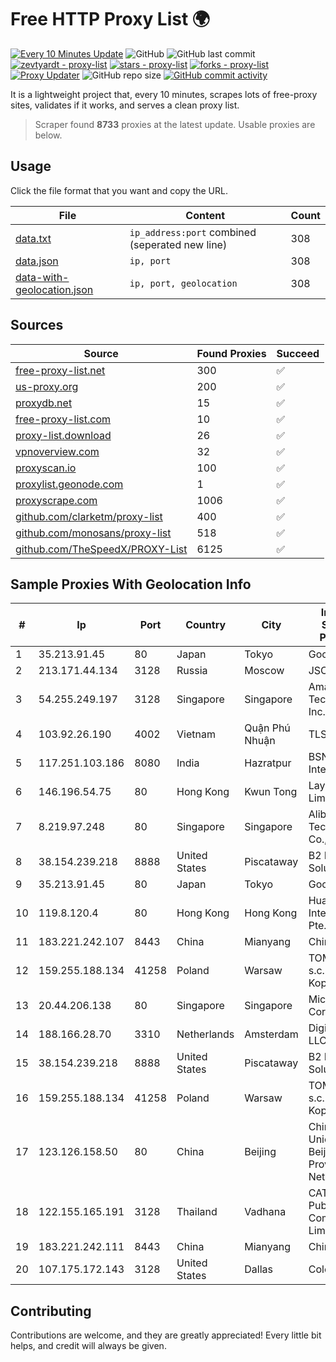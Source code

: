 
# Free HTTP Proxy List 🌍

[![Every 10 Minutes Update](https://github.com/mertguvencli/http-proxy-list/actions/workflows/main.yml/badge.svg?branch=main)](https://github.com/mertguvencli/http-proxy-list/actions/workflows/main.yml)
![GitHub](https://img.shields.io/github/license/mertguvencli/http-proxy-list)
![GitHub last commit](https://img.shields.io/github/last-commit/mertguvencli/http-proxy-list)
[![zevtyardt - proxy-list](https://img.shields.io/static/v1?label=zevtyardt&message=proxy-list&color=blue&logo=github)](https://github.com/zevtyardt/proxy-list "Go to GitHub repo")
[![stars - proxy-list](https://img.shields.io/github/stars/zevtyardt/proxy-list?style=social)](https://github.com/zevtyardt/proxy-list)
[![forks - proxy-list](https://img.shields.io/github/forks/zevtyardt/proxy-list?style=social)](https://github.com/zevtyardt/proxy-list)
[![Proxy Updater](https://github.com/zevtyardt/proxy-list/workflows/Proxy%20Updater/badge.svg)](https://github.com/zevtyardt/proxy-list/actions?query=workflow:"Proxy+Updater")
![GitHub repo size](https://img.shields.io/github/repo-size/zevtyardt/proxy-list)
[![GitHub commit activity](https://img.shields.io/github/commit-activity/m/zevtyardt/proxy-list?logo=commits)](https://github.com/zevtyardt/proxy-list/commits/main)

It is a lightweight project that, every 10 minutes, scrapes lots of free-proxy sites, validates if it works, and serves a clean proxy list.

> Scraper found **8733** proxies at the latest update. Usable proxies are below.

## Usage

Click the file format that you want and copy the URL.

|File|Content|Count|
|----|-------|-----|
|[data.txt](https://raw.githubusercontent.com/mertguvencli/http-proxy-list/main/proxy-list/data.txt)|`ip_address:port` combined (seperated new line)|308|
|[data.json](https://raw.githubusercontent.com/mertguvencli/http-proxy-list/main/proxy-list/data.json)|`ip, port`|308|
|[data-with-geolocation.json](https://raw.githubusercontent.com/mertguvencli/http-proxy-list/main/proxy-list/data-with-geolocation.json)|`ip, port, geolocation`|308|

## Sources

|Source|Found Proxies|Succeed|
|------|-------------|-------|
|[free-proxy-list.net](https://free-proxy-list.net)|300|✅|
|[us-proxy.org](https://www.us-proxy.org)|200|✅|
|[proxydb.net](http://proxydb.net)|15|✅|
|[free-proxy-list.com](https://free-proxy-list.com/?page=&port=&type%5B%5D=http&type%5B%5D=https&up_time=0&search=Search)|10|✅|
|[proxy-list.download](https://www.proxy-list.download/HTTP)|26|✅|
|[vpnoverview.com](https://vpnoverview.com/privacy/anonymous-browsing/free-proxy-servers)|32|✅|
|[proxyscan.io](https://www.proxyscan.io)|100|✅|
|[proxylist.geonode.com](https://proxylist.geonode.com/api/proxy-list?limit=300&page=1&sort_by=lastChecked&sort_type=desc&protocols=http,https)|1|✅|
|[proxyscrape.com](https://api.proxyscrape.com/v2/?request=displayproxies&protocol=http&timeout=10000&country=all&ssl=all&anonymity=all)|1006|✅|
|[github.com/clarketm/proxy-list](https://raw.githubusercontent.com/clarketm/proxy-list/master/proxy-list-raw.txt)|400|✅|
|[github.com/monosans/proxy-list](https://raw.githubusercontent.com/monosans/proxy-list/main/proxies/http.txt)|518|✅|
|[github.com/TheSpeedX/PROXY-List](https://raw.githubusercontent.com/TheSpeedX/PROXY-List/master/http.txt)|6125|✅|


## Sample Proxies With Geolocation Info

|#|Ip|Port|Country|City|Internet Service Provider|
|-|--|----|-------|----|-------------------------|
|1|35.213.91.45|80|Japan|Tokyo|Google LLC|
|2|213.171.44.134|3128|Russia|Moscow|JSC Comcor|
|3|54.255.249.197|3128|Singapore|Singapore|Amazon Technologies Inc.|
|4|103.92.26.190|4002|Vietnam|Quận Phú Nhuận|TLSOFT|
|5|117.251.103.186|8080|India|Hazratpur|BSNL Internet|
|6|146.196.54.75|80|Hong Kong|Kwun Tong|Layerstack Limited|
|7|8.219.97.248|80|Singapore|Singapore|Alibaba (US) Technology Co., Ltd.|
|8|38.154.239.218|8888|United States|Piscataway|B2 Net Solutions Inc.|
|9|35.213.91.45|80|Japan|Tokyo|Google LLC|
|10|119.8.120.4|80|Hong Kong|Hong Kong|Huawei International Pte. LTD|
|11|183.221.242.107|8443|China|Mianyang|China Mobile|
|12|159.255.188.134|41258|Poland|Warsaw|TOM-NET s.c. Dariusz Koper|
|13|20.44.206.138|80|Singapore|Singapore|Microsoft Corporation|
|14|188.166.28.70|3310|Netherlands|Amsterdam|DigitalOcean, LLC|
|15|38.154.239.218|8888|United States|Piscataway|B2 Net Solutions Inc.|
|16|159.255.188.134|41258|Poland|Warsaw|TOM-NET s.c. Dariusz Koper|
|17|123.126.158.50|80|China|Beijing|China Unicom Beijing Province Network|
|18|122.155.165.191|3128|Thailand|Vadhana|CAT Telecom Public Company Limited|
|19|183.221.242.111|8443|China|Mianyang|China Mobile|
|20|107.175.172.143|3128|United States|Dallas|ColoCrossing|



## Contributing

Contributions are welcome, and they are greatly appreciated! Every
little bit helps, and credit will always be given.

